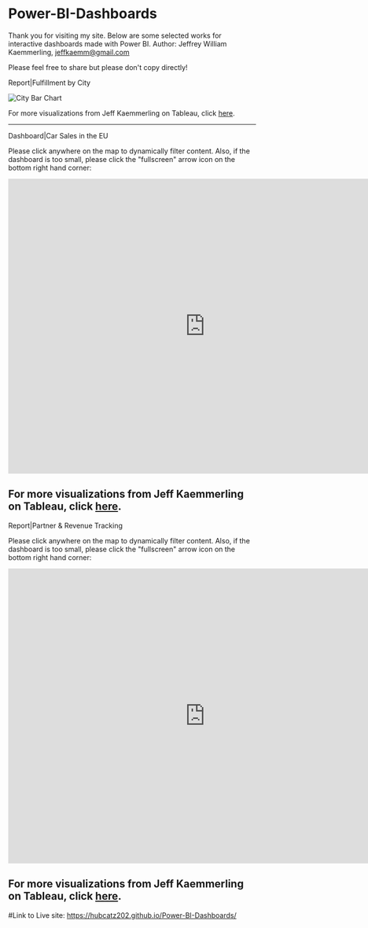 # Power-BI-Dashboards
Thank you for visiting my site. Below are some selected works for interactive dashboards made with Power BI.
Author: Jeffrey William Kaemmerling, jeffkaemm@gmail.com 

Please feel free to share but please don't copy directly!

Report|Fulfillment by City  

<img src="images/Capture.PNG" alt="City Bar Chart">

For more visualizations from Jeff Kaemmerling on Tableau, click <a href="https://public.tableau.com/profile/jeffrey.kaemmerling#!/">here</a>.

-----------------------------------------------------------------------------------------------------------------------------------

Dashboard|Car Sales in the EU 

Please click anywhere on the map to dynamically filter content. Also, if the dashboard is too small, please click the "fullscreen" arrow icon on the bottom right hand corner:


<iframe width="800" height="600" src="https://app.powerbi.com/view?r=eyJrIjoiNGNiMzNmYzYtYjhhNi00M2ViLTkwYmMtMDRkZGFiZjRjZjYyIiwidCI6Ijk4ZjJiZDllLWNkMDQtNDBkYi05Y2VlLTJmOTRlNmU2NzZjMSIsImMiOjZ9" frameborder="0" allowFullScreen="true"></iframe>


For more visualizations from Jeff Kaemmerling on Tableau, click <a href="https://public.tableau.com/profile/jeffrey.kaemmerling#!/">here</a>.
-----------------------------------------------------------------------------------------------------------------------------------

Report|Partner & Revenue Tracking

Please click anywhere on the map to dynamically filter content. Also, if the dashboard is too small, please click the "fullscreen" arrow icon on the bottom right hand corner:


<iframe width="800" height="600" src="https://app.powerbi.com/view?r=eyJrIjoiNzVhZTI5YmEtODgzZS00MjcxLThhYTEtMzAxNWI1Mzk4NDM3IiwidCI6Ijk4ZjJiZDllLWNkMDQtNDBkYi05Y2VlLTJmOTRlNmU2NzZjMSIsImMiOjZ9" frameborder="0" allowFullScreen="true"></iframe>

For more visualizations from Jeff Kaemmerling on Tableau, click <a href="https://public.tableau.com/profile/jeffrey.kaemmerling#!/">here</a>.
-----------------------------------------------------------------------------------------------------------------------------------

#Link to Live site: https://hubcatz202.github.io/Power-BI-Dashboards/
